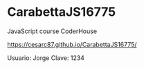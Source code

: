 # CarabettaJS16775
JavaScript course CoderHouse

https://cesarc87.github.io/CarabettaJS16775/

Usuario: Jorge
Clave: 1234
